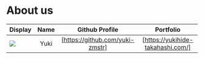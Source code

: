 # About us

Display |   Name   |          Github Profile           | Portfolio 
--------|:--------:|:---------------------------------:|:---------:
![](https://via.placeholder.com/100.png?text=Photo) |   Yuki   | [https://github.com/yuki-zmstr] | [https://yukihide-takahashi.com/]

